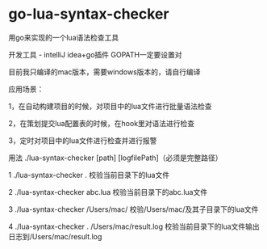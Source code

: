 # go-lua-syntax-checker
用go来实现的一个lua语法检查工具

开发工具 - intelliJ idea+go插件  GOPATH一定要设置对

目前我只编译的mac版本，需要windows版本的，请自行编译

应用场景：

1，在自动构建项目的时候，对项目中的lua文件进行批量语法检查

2，在策划提交lua配置表的时候，在hook里对语法进行检查

3，定时对项目中的lua文件进行检查并进行报警



用法 ./lua-syntax-checker [path] [logfilePath]（必须是完整路径）


1  ./lua-syntax-checker .  校验当前目录下的lua文件

2  ./lua-syntax-checker abc.lua  校验当前目录下的abc.lua文件

3  ./lua-syntax-checker /Users/mac/  校验/Users/mac/及其子目录下的lua文件

4  ./lua-syntax-checker .   /Users/mac/result.log 校验当前目录下的lua文件输出日志到/Users/mac/result.log
